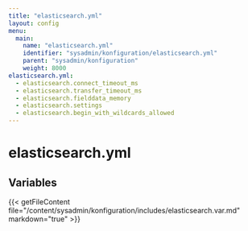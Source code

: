 ```yaml
---
title: "elasticsearch.yml"
layout: config
menu:
  main:
    name: "elasticsearch.yml"
    identifier: "sysadmin/konfiguration/elasticsearch.yml"
    parent: "sysadmin/konfiguration"
    weight: 8000
elasticsearch.yml:
  - elasticsearch.connect_timeout_ms
  - elasticsearch.transfer_timeout_ms
  - elasticsearch.fielddata_memory
  - elasticsearch.settings
  - elasticsearch.begin_with_wildcards_allowed
---
```

# elasticsearch.yml

## Variables

{{< getFileContent file="/content/sysadmin/konfiguration/includes/elasticsearch.var.md" markdown="true" >}}